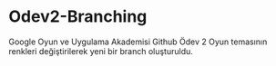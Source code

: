 # Odev2-Branching
Google Oyun ve Uygulama Akademisi Github Ödev 2
Oyun temasının renkleri değiştirilerek yeni bir branch oluşturuldu.
